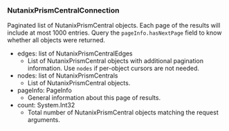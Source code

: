 ### NutanixPrismCentralConnection
Paginated list of NutanixPrismCentral objects. Each page of the results will include at most 1000 entries. Query the `pageInfo.hasNextPage` field to know whether all objects were returned.

- edges: list of NutanixPrismCentralEdges
  - List of NutanixPrismCentral objects with additional pagination information. Use `nodes` if per-object cursors are not needed.
- nodes: list of NutanixPrismCentrals
  - List of NutanixPrismCentral objects.
- pageInfo: PageInfo
  - General information about this page of results.
- count: System.Int32
  - Total number of NutanixPrismCentral objects matching the request arguments.
